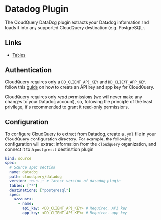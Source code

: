 # Datadog Plugin

The CloudQuery DataDog plugin extracts your Datadog information and loads it into any supported CloudQuery destination (e.g. PostgreSQL).

## Links

- [Tables](./docs/tables/README.md)

## Authentication

CloudQuery requires only a `DD_CLIENT_API_KEY` and `DD_CLIENT_APP_KEY`. follow this [guide](https://docs.datadoghq.com/account_management/api-app-keys/) on how to create an API key and app key for CloudQuery.

CloudQuery requires only *read* permissions (we will never make any changes to your Datadog account),
so, following the principle of the least privilege, it's recommended to grant it read-only permissions.

## Configuration

To configure CloudQuery to extract from Datadog, create a `.yml` file in your CloudQuery configuration directory.
For example, the following configuration will extract information from the `cloudquery` organization, and connect it to a `postgresql` destination plugin

```yml
kind: source
spec:
  # Source spec section
  name: datadog
  path: cloudquery/datadog
  version: "0.0.1" # latest version of datadog plugin
  tables: ["*"]
  destinations: ["postgresql"]
  spec:
    accounts:
      - name:
        api_key: <DD_CLIENT_API_KEY> # Required. API key
        app_key: <DD_CLIENT_APP_KEY> # Required. app key
```
